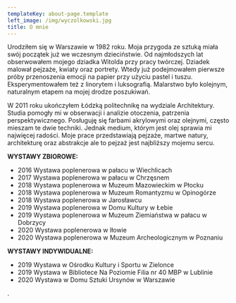 ```yaml
---
templateKey: about-page.template
left_image: /img/wyczolkowski.jpg
title: O mnie
---
```

Urodziłem się w Warszawie w 1982 roku. Moja przygoda ze sztuką miała swój początek już we wczesnym dzieciństwie. Od najmłodszych lat obserwowałem mojego dziadka Witolda przy pracy twórczej. Dziadek malował pejzaże, kwiaty oraz portrety.  Wtedy już podejmowałem pierwsze próby przenoszenia emocji na papier przy użyciu pastel i tuszu. Eksperymentowałem też z linorytem i luksografią. Malarstwo było kolejnym, naturalnym etapem na mojej drodze poszukiwań.

W 2011 roku ukończyłem Łódzką politechnikę na wydziale Architektury. Studia pomogły mi w obserwacji i analizie otoczenia, patrzenia perspektywicznego. Posługuję się farbami akrylowymi oraz olejnymi, często mieszam te dwie techniki. Jednak medium, którym jest olej sprawia mi najwięcej radości. Moje prace przedstawiają pejzaże, martwe natury, architekturę oraz abstrakcje ale to pejzaż jest najbliższy mojemu sercu.

**WYSTAWY ZBIOROWE:**

* 2016 Wystawa poplenerowa w pałacu w Wiechlicach
* 2017 Wystawa poplenerowa w pałacu w Chrzęsnem
* 2018 Wystawa poplenerowa w Muzeum Mazowieckim w Płocku
* 2018 Wystawa poplenerowa w Muzeum Romantyzmu w Opinogórze
* 2018 Wystawa poplenerowa w Jarosławcu
* 2019 Wystawa poplenerowa w Domu Kultury w Łebie
* 2019 Wystawa poplenerowa w Muzeum Ziemiaństwa w pałacu w Dobrzycy
* 2020 Wystawa poplenerowa w Iłowie
* 2020 Wystawa poplenerowa w Muzeum Archeologicznym w Poznaniu

**WYSTAWY INDYWIDUALNE:**

* 2019 Wystawa w Ośrodku Kultury i Sportu w Zielonce
* 2019 Wystawa w Bibliotece Na Poziomie  Filia nr 40 MBP w Lublinie
* 2020 Wystawa w Domu Sztuki Ursynów w Warszawie

.
